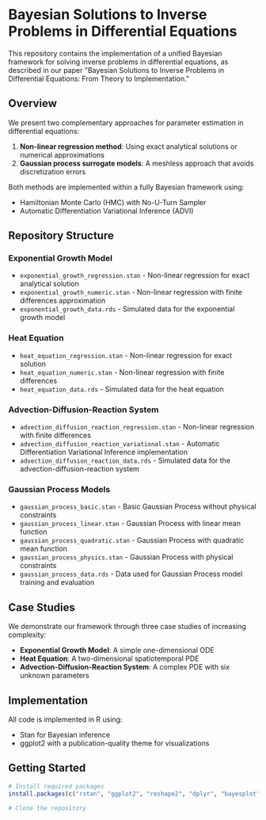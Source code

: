 # Bayesian Solutions to Inverse Problems in Differential Equations

This repository contains the implementation of a unified Bayesian framework for solving inverse problems in differential equations, as described in our paper "Bayesian Solutions to Inverse Problems in Differential Equations: From Theory to Implementation."

## Overview

We present two complementary approaches for parameter estimation in differential equations:

1. **Non-linear regression method**: Using exact analytical solutions or numerical approximations
2. **Gaussian process surrogate models**: A meshless approach that avoids discretization errors

Both methods are implemented within a fully Bayesian framework using:
- Hamiltonian Monte Carlo (HMC) with No-U-Turn Sampler
- Automatic Differentiation Variational Inference (ADVI)

## Repository Structure

### Exponential Growth Model
- `exponential_growth_regression.stan` - Non-linear regression for exact analytical solution
- `exponential_growth_numeric.stan` - Non-linear regression with finite differences approximation
- `exponential_growth_data.rds` - Simulated data for the exponential growth model

### Heat Equation
- `heat_equation_regression.stan` - Non-linear regression for exact solution
- `heat_equation_numeric.stan` - Non-linear regression with finite differences
- `heat_equation_data.rds` - Simulated data for the heat equation

### Advection-Diffusion-Reaction System
- `advection_diffusion_reaction_regression.stan` - Non-linear regression with finite differences
- `advection_diffusion_reaction_variational.stan` - Automatic Differentiation Variational Inference implementation
- `advection_diffusion_reaction_data.rds` - Simulated data for the advection-diffusion-reaction system

### Gaussian Process Models
- `gaussian_process_basic.stan` - Basic Gaussian Process without physical constraints
- `gaussian_process_linear.stan` - Gaussian Process with linear mean function
- `gaussian_process_quadratic.stan` - Gaussian Process with quadratic mean function
- `gaussian_process_physics.stan` - Gaussian Process with physical constraints
- `gaussian_process_data.rds` - Data used for Gaussian Process model training and evaluation

## Case Studies

We demonstrate our framework through three case studies of increasing complexity:

- **Exponential Growth Model**: A simple one-dimensional ODE
- **Heat Equation**: A two-dimensional spatiotemporal PDE
- **Advection-Diffusion-Reaction System**: A complex PDE with six unknown parameters

## Implementation

All code is implemented in R using:
- Stan for Bayesian inference
- ggplot2 with a publication-quality theme for visualizations

## Getting Started

```r
# Install required packages
install.packages(c("rstan", "ggplot2", "reshape2", "dplyr", "bayesplot", "patchwork"))

# Clone the repository
